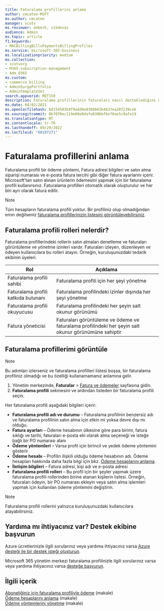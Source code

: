 ```yaml
---
title: Faturalama profillerini anlama
author: cmcatee-MSFT
ms.author: cmcatee
manager: scotv
ms.reviewer: amberb, vikdesai
audience: Admin
ms.topic: article
f1.keywords:
- MACBillingBillsPaymentsBillingProfiles
ms.service: microsoft-365-business
ms.localizationpriority: medium
ms.collection:
- scotvorg
- M365-subscription-management
- Adm_O365
ms.custom:
- commerce_billing
- AdminSurgePortfolio
- AdminTemplateSet
search.appverid: MET150
description: Faturalama profillerinin faturaları nasıl desteklediğini öğrenin.
ms.date: 04/02/2021
ms.openlocfilehash: bd154503b4f9add9e8368663b4637ea28f239ce6
ms.sourcegitcommit: 0b7070ec119e00e0dafe030bbfbef0ae5c9afa19
ms.translationtype: MT
ms.contentlocale: tr-TR
ms.lasthandoff: 09/29/2022
ms.locfileid: "68197271"
---
```

# <a name="understand-billing-profiles"></a>Faturalama profillerini anlama

Faturalama profili bir ödeme yöntemi, Fatura adresi bilgileri ve satın alma siparişi numarası ve e-posta fatura tercihi gibi diğer fatura ayarlarını içerir. Microsoft'tan satın alınan ürünlerin ödemesini yapmak için bir faturalama profili kullanırsınız. Faturalama profilleri otomatik olarak oluşturulur ve her biri ayrı olarak fatura edilir. 

> [!NOTE]
>
> Tüm hesapların faturalama profili yoktur. Bir profiliniz olup olmadığından emin değilseniz [faturalama profillerinizin listesini görüntüleyebilirsiniz](manage-billing-profiles.md#view-my-billing-profiles).

## <a name="what-are-billing-profile-roles"></a>Faturalama profili rolleri nelerdir?

Faturalama profillerindeki rollerin satın almaları denetleme ve faturaları görüntüleme ve yönetme izinleri vardır. Faturaları izleyen, düzenleyen ve ödeyen kullanıcılara bu rolleri atayın. Örneğin, kuruluşunuzdaki tedarik ekibinin üyeleri.

| Rol                         | Açıklama                                                                      |
|----------------------------- |--------------------------------------------------------------------------------- |
| Faturalama profili sahibi        | Faturalama profili için her şeyi yönetme                                          |
| Faturalama profili katkıda bulunanı  | Faturalama profilindeki izinler dışında her şeyi yönetme                        |
| Faturalama profili okuyucusu       | Faturalama profilindeki her şeyin salt okunur görünümü                                |
| Fatura yöneticisi              | Faturaları görüntüleme ve ödeme ve faturalama profilindeki her şeyin salt okunur görünümüne sahiptir  |

## <a name="view-my-billing-profiles"></a>Faturalama profillerimi görüntüle

> [!NOTE]
>
> Bu adımları izlerseniz ve faturalama profilleri listesi boşsa, bir faturalama profiliniz olmadığı ve bu özelliği kullanamamanız anlamına gelir.

1. Yönetim merkezinde, **Faturalar** \> <a href="https://go.microsoft.com/fwlink/p/?linkid=2102895" target="_blank">Fatura ve ödemeler</a> sayfasına gidin.
2. **Faturalama profili** sekmesini ve ardından listeden bir faturalama profili seçin.

Her faturalama profili aşağıdaki bilgileri içerir:

- **Faturalama profili adı ve durumu** &ndash; Faturalama profilinin benzersiz adı ve faturalama profilinin satın alma için etkin mi yoksa devre dışı mı olduğu.
- **Fatura ayarları** &ndash; Ödeme hesabının ülkesine göre para birimi, fatura sıklığı ve tarihi, faturaları e-posta eki olarak alma seçeneği ve isteğe bağlı bir PO numarası alanı
- **Ödeme yöntemleri** &ndash; Varsa profil için birincil ve yedek ödeme yöntemini gösterir
- **Ödeme hesabı** &ndash; Profilin ilişkili olduğu ödeme hesabının adı. Ödeme hesapları hakkında daha fazla bilgi için bkz. [Ödeme hesaplarını anlama](../manage-billing-accounts.md).
- **İletişim bilgileri** &ndash; Fatura adresi, kişi adı ve e-posta adresi
- **Faturalama profili rolleri** &ndash; Bu profil için bir şeyler yapmak üzere faturalama profili rollerinden birine atanan kişilerin listesi. Örneğin, faturaları ödeyin, bir PO numarası ekleyin veya satın alma işlemleri yapmak için kullanılan ödeme yöntemini değiştirin.

> [!NOTE]
>
> Faturalama profili rollerini yalnızca kuruluşunuzdaki kullanıcılara atayabilirsiniz.

## <a name="need-help-contact-support"></a>Yardıma mı ihtiyacınız var? Destek ekibine başvurun

Azure ücretlerinizle ilgili sorularınız veya yardıma ihtiyacınız varsa <a href="https://portal.azure.com/#blade/Microsoft_Azure_Support/HelpAndSupportBlade/newsupportrequest" target="_blank">Azure desteği ile bir destek isteği oluşturun</a>.

Microsoft 365 yönetim merkezi faturalama profilinizle ilgili sorularınız varsa veya yardıma ihtiyacınız varsa [desteğe başvurun](../../admin/get-help-support.md).

## <a name="related-content"></a>İlgili içerik

[Aboneliğiniz için faturalama profiliyle ödeme](pay-for-subscription-billing-profile.md) (makale)\
[Ödeme hesaplarını anlama](../manage-billing-accounts.md) (makale)\
[Ödeme yöntemlerini yönetme](manage-payment-methods.md) (makale)
